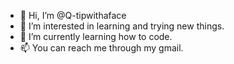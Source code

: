 - 👋 Hi, I’m @Q-tipwithaface
- 👀 I’m interested in learning and trying new things.
- 🌱 I’m currently learning how to code.
- 📫 You can reach me through my gmail.
